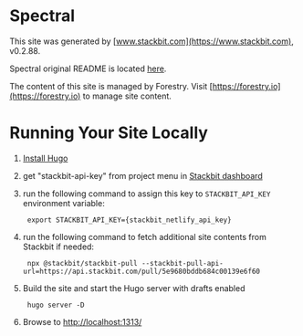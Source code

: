 # Spectral

This site was generated by [www.stackbit.com](https://www.stackbit.com), v0.2.88.

Spectral original README is located [here](./README.theme.md).

The content of this site is managed by Forestry. Visit [https://forestry.io](https://forestry.io) to manage site content.

# Running Your Site Locally

1. [Install Hugo](https://gohugo.io/getting-started/quick-start/#step-1-install-hugo)

1. get "stackbit-api-key" from project menu in [Stackbit dashboard](https://app.stackbit.com/dashboard)

1. run the following command to assign this key to `STACKBIT_API_KEY` environment variable:

        export STACKBIT_API_KEY={stackbit_netlify_api_key}

1. run the following command to fetch additional site contents from Stackbit if needed:

        npx @stackbit/stackbit-pull --stackbit-pull-api-url=https://api.stackbit.com/pull/5e9680bddb684c00139e6f60

1. Build the site and start the Hugo server with drafts enabled

        hugo server -D

1. Browse to [http://localhost:1313/](http://localhost:1313/)
